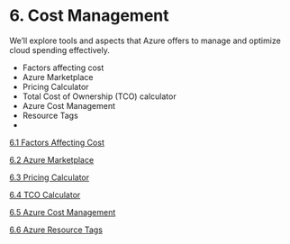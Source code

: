 # 6. Cost Management

We’ll explore tools and aspects that Azure offers to manage and optimize cloud spending effectively.

- Factors affecting cost
- Azure Marketplace
- Pricing Calculator
- Total Cost of Ownership (TCO) calculator
- Azure Cost Management
- Resource Tags
- 

[6.1 Factors Affecting Cost](6%201%20Factors%20Affecting%20Cost%201633e1d514fd80de90eae369fead690a.md)

[6.2 Azure Marketplace](6%202%20Azure%20Marketplace%201633e1d514fd80b592cdd310a9cf5789.md)

[6.3 Pricing Calculator](6%203%20Pricing%20Calculator%201633e1d514fd80949c3cc85a45ee7191.md)

[6.4 TCO Calculator](6%204%20TCO%20Calculator%201633e1d514fd80d8a067fdb90d83f520.md)

[6.5 Azure Cost Management](6%205%20Azure%20Cost%20Management%201633e1d514fd804b87f3f34d7b6815a4.md)

[6.6 Azure Resource Tags](6%206%20Azure%20Resource%20Tags%201633e1d514fd80748948caaf98f40de6.md)